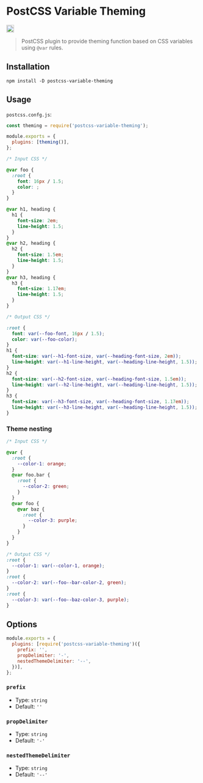 # PostCSS Variable Theming

[<img alt="npm version" src="https://img.shields.io/npm/v/postcss-variable-theming.svg" height="20">][npm-url]

[npm-url]: https://www.npmjs.com/package/postcss-variable-theming

> PostCSS plugin to provide theming function based on CSS variables using `@var` rules.

## Installation

```
npm install -D postcss-variable-theming
```

## Usage

`postcss.confg.js`:

```js
const theming = require('postcss-variable-theming');

module.exports = {
  plugins: [theming()],
};
```

```css
/* Input CSS */

@var foo {
  :root {
    font: 16px / 1.5;
    color: ;
  }
}

@var h1, heading {
  h1 {
    font-size: 2em;
    line-height: 1.5;
  }
}
@var h2, heading {
  h2 {
    font-size: 1.5em;
    line-height: 1.5;
  }
}
@var h3, heading {
  h3 {
    font-size: 1.17em;
    line-height: 1.5;
  }
}
```

```css
/* Output CSS */

:root {
  font: var(--foo-font, 16px / 1.5);
  color: var(--foo-color);
}
h1 {
  font-size: var(--h1-font-size, var(--heading-font-size, 2em));
  line-height: var(--h1-line-height, var(--heading-line-height, 1.5));
}
h2 {
  font-size: var(--h2-font-size, var(--heading-font-size, 1.5em));
  line-height: var(--h2-line-height, var(--heading-line-height, 1.5));
}
h3 {
  font-size: var(--h3-font-size, var(--heading-font-size, 1.17em));
  line-height: var(--h3-line-height, var(--heading-line-height, 1.5));
}
```

### Theme nesting

```css
/* Input CSS */

@var {
  :root {
    --color-1: orange;
  }
  @var foo.bar {
    :root {
      --color-2: green;
    }
  }
  @var foo {
    @var baz {
      :root {
        --color-3: purple;
      }
    }
  }
}
```

```css
/* Output CSS */
:root {
  --color-1: var(--color-1, orange);
}
:root {
  --color-2: var(--foo--bar-color-2, green);
}
:root {
  --color-3: var(--foo--baz-color-3, purple);
}
```

## Options

```js
module.exports = {
  plugins: [require('postcss-variable-theming')({
    prefix: '',
    propDelimiter: '-',
    nestedThemeDelimiter: '--',
  })],
};
```

### `prefix`

* Type: `string`
* Default: `''`

### `propDelimiter`

* Type: `string`
* Default: `'-'`

### `nestedThemeDelimiter`

* Type: `string`
* Default: `'--'`
